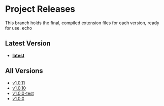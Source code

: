# Project Releases

This branch holds the final, compiled extension files for each version, ready for use. echo 
## Latest Version
- **[latest](./latest)**

## All Versions
- [v1.0.11](./v1.0.11)
- [v1.0.10](./v1.0.10)
- [v1.0.0-test](./v1.0.0-test)
- [v1.0.0](./v1.0.0)
